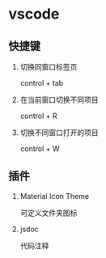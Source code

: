 # vscode

## 快捷键

1. 切换同窗口标签页

   control + tab

2. 在当前窗口切换不同项目

   control + R

3. 切换不同窗口打开的项目

   control + W

## 插件

1. Material Icon Theme

   可定义文件夹图标

2. jsdoc

   代码注释
